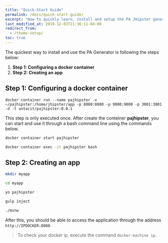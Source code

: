 ```yaml
---
title: "Quick-Start Guide"
permalink: /docs/quick-start-guide/
excerpt: "How to quickly learn, install and setup the PA JHipster generator."
last_modified_at: 2019-12-03T21:36:11-04:00
redirect_from:
  - /theme-setup/
toc: true
---
```


The quickest way to install and use the PA Generator is following the steps below:

1. **Step 1: Configuring a docker container**
1. **Step 2: Creating an app**

## Step 1: Configuring a docker container

    docker container run --name pajhipster -v ~/pajhipster:/home/jhipster/app -p 8080:8080 -p 9000:9000 -p 3001:3001 -d -t untacit/pajhipster:0.0.1

This step is only executed once. After create the conteiner **pajhipster**, you can start and use it through a bash command line using the commands below.

```bash
docker container start pajhipster

docker container exec -it pajhipster bash
```

## Step 2: Creating an app

```bash
mkdir myapp

cd myapp

yo pajhipster

gulp inject

./mvnw
```

After this, you should be able to access the application through the address `http://IPDOCKER:8080`.

>To check your docker ip, execute the command ``docker-machine ip``.
